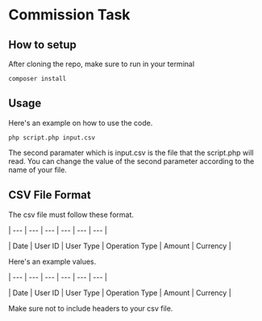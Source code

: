 # Commission Task
## How to setup
After cloning the repo, make sure to run in your terminal
```
composer install
```
## Usage
Here's an example on how to use the code.
```
php script.php input.csv
```
The second paramater which is input.csv is the file that the script.php
will read.
You can change the value of the second parameter according to the name of
your file.

## CSV File Format
The csv file must follow these format.

| --- | --- | --- | --- | --- | --- |

| Date | User ID | User Type | Operation Type | Amount | Currency |

Here's an example values.

| --- | --- | --- | --- | --- | --- |

| Date | User ID | User Type | Operation Type | Amount | Currency |

Make sure not to include headers to your csv file.
